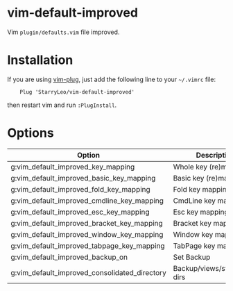 # vim-default-improved

Vim `plugin/defaults.vim` file improved.

# Installation

If you are using [vim-plug], just add the following line to your `~/.vimrc` file:

```viml
    Plug 'StarryLeo/vim-default-improved'
```

then restart vim and run `:PlugInstall`.

# Options

| Option | Description | Default |
| ------ | ----------- | ------- |
| g:vim_default_improved_key_mapping | Whole key (re)mappings | 1 |
| g:vim_default_improved_basic_key_mapping | Basic key (re)mappings | 1 |
| g:vim_default_improved_fold_key_mapping | Fold key mappings | 1 |
| g:vim_default_improved_cmdline_key_mapping | CmdLine key mappings | 1 |
| g:vim_default_improved_esc_key_mapping | Esc key mappings | 1 |
| g:vim_default_improved_bracket_key_mapping | Bracket key mappings | 1 |
| g:vim_default_improved_window_key_mapping | Window key mappings | 1 |
| g:vim_default_improved_tabpage_key_mapping | TabPage key mappings | 1 |
| g:vim_default_improved_backup_on | Set Backup | 0 |
| g:vim_default_improved_consolidated_directory | Backup/views/swap/undo dirs | $HOME/.vim |

[vim-plug]: https://github.com/junegunn/vim-plug
